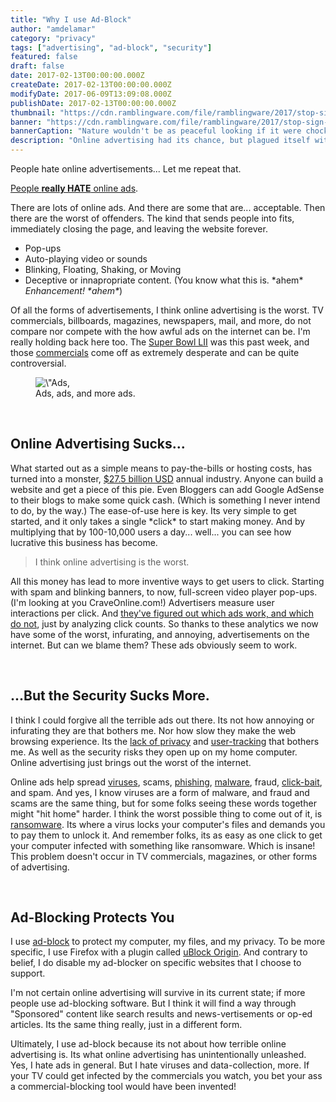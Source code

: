 ```yaml
---
title: "Why I use Ad-Block"
author: "amdelamar"
category: "privacy"
tags: ["advertising", "ad-block", "security"]
featured: false
draft: false
date: 2017-02-13T00:00:00.000Z
createDate: 2017-02-13T00:00:00.000Z
modifyDate: 2017-06-09T13:09:08.000Z
publishDate: 2017-02-13T00:00:00.000Z
thumbnail: "https://cdn.ramblingware.com/file/ramblingware/2017/stop-sign-640.jpg"
banner: "https://cdn.ramblingware.com/file/ramblingware/2017/stop-sign-1240.jpg"
bannerCaption: "Nature wouldn't be as peaceful looking if it were chock full of ads. (Photo Credit: Pixabay)"
description: "Online advertising had its chance, but plagued itself with spam, pop-ups, auto-playing videos, unregulated data collection, and even some unintentional  viruses."
---
```


<p>People hate online advertisements... Let me repeat that.</p><p><a href=\"https://www.nngroup.com/articles/most-hated-advertising-techniques/\">People <strong>really HATE</strong> online ads</a>.</p><p>There are lots of online ads. And there are some that are... acceptable. Then there are the worst of offenders. The kind that sends people into fits, immediately closing the page, and leaving the website forever.</p><ul><li>Pop-ups</li><li>Auto-playing video or sounds</li><li>Blinking, Floating, Shaking, or Moving</li><li>Deceptive or innapropriate content. (You know what this is. *ahem* <em>Enhancement! *ahem*</em>)</li></ul><p>Of all the forms of advertisements, I think online advertising is the worst. TV commercials, billboards, magazines, newspapers, mail, and more, do not compare nor compete with the how awful ads on the internet can be. I&#39;m really holding back here too. The <a href=\"https://en.wikipedia.org/wiki/Super_Bowl_commercials\">Super Bowl LII</a> was this past week, and those <a href=\"https://en.wikipedia.org/wiki/Super_Bowl_commercials\">commercials</a> come off as extremely desperate and can be quite controversial.</p><div style=\"text-align:center\"><figure class=\"image\" style=\"display:inline-block\"><img alt=\"Ads, ads, ads!\" height=\"338\" src=\"https://cdn.ramblingware.com/file/ramblingware/2017/ads.jpg\" width=\"500\" /><figcaption>Ads, ads, and more ads.</figcaption></figure></div><p>&nbsp;</p><h2>Online Advertising Sucks...</h2><p>What started out as a simple means to pay-the-bills or hosting costs, has turned into a monster, <a href=\"http://adage.com/article/advertising/iab-digital-advertising-hits-record-high-27-5-billion/301006/\">$27.5 billion USD</a> annual industry. Anyone can build a website and get a piece of this pie. Even Bloggers can add Google AdSense to their blogs to make some quick cash. (Which is something I never intend to do, by the way.) The ease-of-use here is key. Its very simple to get started, and it only takes a single *click* to start making money. And by multiplying that by 100-10,000 users a day... well... you can see how lucrative this business has become.</p><blockquote><p>I think online advertising is the worst.</p></blockquote><p>All this money has lead to more inventive ways to get users to click. Starting with spam and blinking banners, to now, full-screen video player pop-ups. (I&#39;m looking at you CraveOnline.com!) Advertisers measure user interactions per click. And <a href=\"http://www.business2community.com/infographics/effective-online-advertising-0996804#ylvoW0gajqf9Ek4J.97\">they&#39;ve figured out which ads work, and which do not</a>, just by analyzing click counts. So thanks to these analytics we now have some of the worst, infurating, and annoying, advertisements on the internet. But can we blame them? These ads obviously seem to work.</p><p>&nbsp;</p><h2>...But the Security Sucks More.</h2><p>I think I could forgive all the terrible ads out there. Its not how annoying or infurating they are that bothers me. Nor how slow they make the web browsing experience. Its the <a href=\"http://venturebeat.com/2012/02/22/the-7-creep-factors-of-online-behavioral-advertising/\">lack of privacy</a> and <a href=\"http://donottrack.us/\">user-tracking</a> that bothers me. As well as the security risks they open up on my home computer. Online advertising just brings out the worst of the internet.</p><p>Online ads help spread <a href=\"https://en.wikipedia.org/wiki/Computer_virus\">viruses</a>, scams, <a href=\"https://en.wikipedia.org/wiki/Phishing\">phishing</a>, <a href=\"https://en.wikipedia.org/wiki/Malvertising\">malware</a>, fraud, <a href=\"https://en.wikipedia.org/wiki/Clickbait\">click-bait</a>, and spam. And yes, I know viruses are a form of malware, and fraud and scams are the same thing, but for some folks seeing these words together might &quot;hit home&quot; harder. I think the worst possible thing to come out of it, is <a href=\"https://en.wikipedia.org/wiki/Ransomware\">ransomware</a>. Its where a virus locks your computer&#39;s files and demands you to pay them to unlock it. And remember folks, its as easy as one click to get your computer infected with something like ransomware. Which is insane! This problem doesn&#39;t occur in TV commercials, magazines, or other forms of advertising.</p><p>&nbsp;</p><h2>Ad-Blocking Protects You</h2><p>I use <a href=\"https://en.wikipedia.org/wiki/Ad_blocking\">ad-block</a> to protect my computer, my files, and my privacy. To be more specific, I use Firefox with a plugin called <a href=\"https://github.com/gorhill/uBlock#ublock-origin\">uBlock Origin</a>. And contrary to belief, I do disable my ad-blocker on specific websites that I choose to support.</p><p>I&#39;m not certain online advertising will survive in its current state; if more people use ad-blocking software. But I think it will find a way through &quot;Sponsored&quot; content like search results and news-vertisements or op-ed articles. Its the same thing really, just in a different form.</p><p>Ultimately, I use ad-block because its not about how terrible online advertising is. Its what online advertising has unintentionally unleashed. Yes, I hate ads in general. But I hate viruses and data-collection, more. If your TV could get infected by the commercials you watch, you bet your ass a commercial-blocking tool would have been invented!</p>
